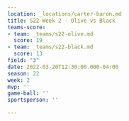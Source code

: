 ```yaml
---
location: _locations/carter-baron.md
title: S22 Week 2 - Olive vs Black
teams-score:
- team: _teams/s22-olive.md
  score: 19
- team: _teams/s22-black.md
  score: 13
field: "3"
date: 2022-03-20T12:30:00.000-04:00
season: 22
week: 2
mvp: ''
game-ball: ''
sportsperson: ''

---
```

